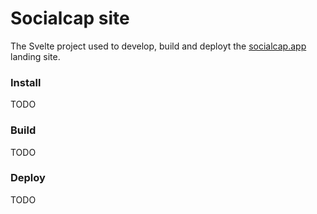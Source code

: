 # Socialcap site

The Svelte project used to develop, build and deployt the [socialcap.app](https://socialcap.app) landing site.

### Install
TODO

### Build
TODO

### Deploy
TODO
